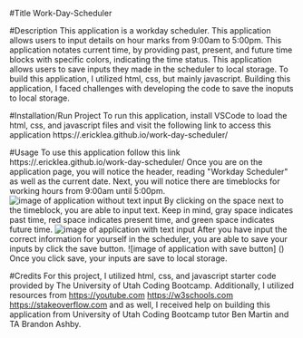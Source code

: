 #Title
Work-Day-Scheduler

#Description
This application is a workday scheduler. This application allows users to input details on hour marks from 9:00am to 5:00pm. This application notates current time, by providing past, present, and future time blocks with specific colors, indicating the time status. This application allows users to save inputs they made in the scheduler to local storage.
To build this application, I utilized html, css, but mainly javascript. 
Building this application, I faced challenges with developing the code to save the inoputs to local storage.

#Installation/Run Project
To run this application, install VSCode to load the html, css, and javascript files and visit the following link to access this application https://.ericklea.github.io/work-day-scheduler/

#Usage 
To use this application follow this link https://.ericklea.github.io/work-day-scheduler/
Once you are on the application page, you will notice the header, reading "Workday Scheduler" as well as the current date. 
Next, you will notice there are timeblocks for working hours from 9:00am until 5:00pm.
![image of application without text input]()
By clicking on the space next to the timeblock, you are able to input text. Keep in mind, gray space indicates past time, red space indicates present time, and green space indicates future time.
![image of application with text input]()
After you have input the correct information for yourself in the scheduler, you are able to save your inputs by click the save button. 
![image of application with save button] ()
Once you click save, your inputs are save to local storage. 

#Credits
For this project, I utilized html, css, and javascript starter code provided by The University of Utah Coding Bootcamp. Additionally, I utilized resources from https://youtube.com https://w3schools.com https://stakeoverflow.com and as well, I received help on building this application from University of Utah Coding Bootcamp tutor Ben Martin and TA Brandon Ashby.


